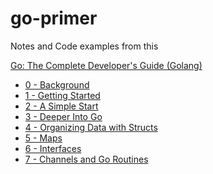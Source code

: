 # go-primer

Notes and Code examples from this 

<a href="https://www.udemy.com/go-the-complete-developers-guide/">Go: The Complete Developer's Guide (Golang)</a>

* [0 - Background](docs/Go%20The%20Complete%20Guide/0%20-%20Background.md)
* [1 - Getting Started](docs/Go%20The%20Complete%20Guide/1%20-%20Getting%20Started.md)
* [2 - A Simple Start](docs/Go%20The%20Complete%20Guide/2%20-%20A%20Simple%20Start.md)
* [3 - Deeper Into Go](docs/Go%20The%20Complete%20Guide/3%20-%20Deeper%20Into%20Go.md)
* [4 - Organizing Data with Structs](docs/Go%20The%20Complete%20Guide/4%20-%20Organizing%20Data%20with%20Structs.md)
* [5 - Maps](docs/Go%20The%20Complete%20Guide/5%20-%20Maps.md)
* [6 - Interfaces](docs/Go%20The%20Complete%20Guide/6%20-%20Interfaces.md)
* [7 - Channels and Go Routines](docs/Go%20The%20Complete%20Guide/7%20-%20Channels%20and%20Go%20Routines.md)